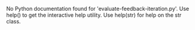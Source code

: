 No Python documentation found for 'evaluate-feedback-iteration.py'.
Use help() to get the interactive help utility.
Use help(str) for help on the str class.
